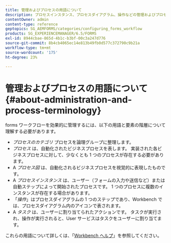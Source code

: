```yaml
---
title: 管理およびプロセスの用語について
description: プロセスインスタンス、プロセスダイアグラム、操作などの管理およびプロセス用語について説明します。
contentOwner: admin
content-type: reference
geptopics: SG_AEMFORMS/categories/configuring_forms_workflow
products: SG_EXPERIENCEMANAGER/6.5/FORMS
exl-id: 8944cbae-865d-4b1c-b3bf-00c3a247d776
source-git-commit: 8b4cb4065ec14e813b49fb0d577c372790c9b21a
workflow-type: tm+mt
source-wordcount: '175'
ht-degree: 23%

---
```


# 管理およびプロセスの用語について {#about-administration-and-process-terminology}

forms ワークフローを効果的に管理するには、以下の用語と要素の階層について理解する必要があります。

* *プロセスのカテゴリ* プロセスを論理グループに整理します。
* *プロセス* は、自動化されたビジネスプロセスを表します。 実装された各ビジネスプロセスに対して、少なくとも 1 つのプロセスが存在する必要があります。
* A *プロセス図* は、自動化されるビジネスプロセスを視覚的に表現したものです。
* A *プロセスインスタンス* は、ユーザー（フォームの入力や送信など）または自動ステップによって開始されたプロセスです。 1 つのプロセスに複数のインスタンスが存在する場合があります。
* 「*操作*」はプロセスダイアグラムの 1 つのステップであり、Workbench では、プロセスダイアグラム内のアイコンで表されます。
* A *タスク* は、ユーザーに割り当てられたアクションです。 タスクが実行され、操作が実行されると、User サービスはタスクをユーザーに割り当てます。

これらの用語について詳しくは、「[Workbench ヘルプ](https://www.adobe.com/go/learn_aemforms_workbench_63_jp)」を参照してください。
